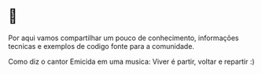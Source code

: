 # 🐧 

Por aqui vamos compartilhar um pouco de conhecimento, informações tecnicas e exemplos de codigo fonte para a comunidade.

Como diz o cantor Emicida em uma musica: Viver é partir, voltar e repartir :)
